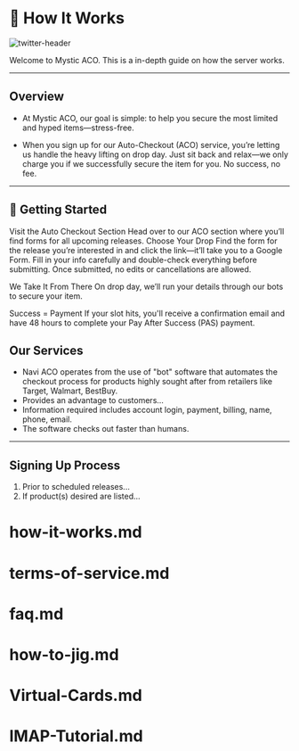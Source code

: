 # 🔮 How It Works

![twitter-header](https://github.com/user-attachments/assets/f2731a3e-1481-4f7f-a844-e477f7ad5b82)

Welcome to Mystic ACO. This is a in-depth guide on how the server works.

---

## Overview
- At Mystic ACO, our goal is simple: to help you secure the most limited and hyped items—stress-free.
  
- When you sign up for our Auto-Checkout (ACO) service, you’re letting us handle the heavy lifting on drop day. Just sit back and relax—we only charge you if we successfully secure the item for you. No success, no fee.

---

## 🚀 Getting Started

Visit the Auto Checkout Section
Head over to our ACO section where you’ll find forms for all upcoming releases.
Choose Your Drop
Find the form for the release you’re interested in and click the link—it’ll take you to a Google Form. Fill in your info carefully and double-check everything before submitting. Once submitted, no edits or cancellations are allowed.

We Take It From There
On drop day, we’ll run your details through our bots to secure your item.

Success = Payment
If your slot hits, you'll receive a confirmation email and have 48 hours to complete your Pay After Success (PAS) payment.









## Our Services
- Navi ACO operates from the use of "bot" software that automates the checkout process for products highly sought after from retailers like Target, Walmart, BestBuy.
- Provides an advantage to customers...
- Information required includes account login, payment, billing, name, phone, email.
- The software checks out faster than humans.

---

## Signing Up Process
1. Prior to scheduled releases...
2. If product(s) desired are listed...




# how-it-works.md
# terms-of-service.md
# faq.md
# how-to-jig.md
# Virtual-Cards.md
# IMAP-Tutorial.md
